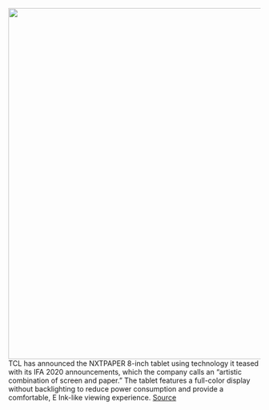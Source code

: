 <img src='https://cdn.vox-cdn.com/thumbor/GYmMXPMXmZ5VymSCmHMm-nUuRXk=/199x227:2345x1663/1200x800/filters:focal(1042x676:1438x1072)/cdn.vox-cdn.com/uploads/chorus_image/image/68649897/TCL_NXTPAPER.0.jpg' width='700px' /><br/>
TCL has announced the NXTPAPER 8-inch tablet using technology it teased with its IFA 2020 announcements, which the company calls an “artistic combination of screen and paper.” The tablet features a full-color display without backlighting to reduce power consumption and provide a comfortable, E Ink-like viewing experience.
<a href='https://www.theverge.com/2021/1/11/22219269/tcl-nxtpaper-tablet-color-display-ereader'> Source <a/>
